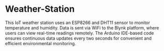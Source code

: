 # Weather-Station
This IoT weather station uses an ESP8266 and DHT11 sensor to monitor temperature and humidity. Data is sent via WiFi to the Blynk platform, where users can view real-time readings remotely. The Arduino IDE-based code ensures continuous data updates every two seconds for convenient and efficient environmental monitoring.
